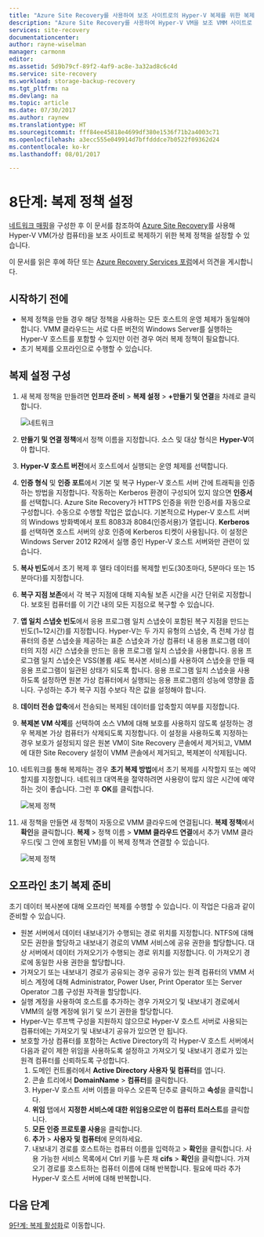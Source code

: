 ```yaml
---
title: "Azure Site Recovery를 사용하여 보조 사이트로의 Hyper-V 복제를 위한 복제 정책 설정 | Microsoft 문서"
description: "Azure Site Recovery를 사용하여 Hyper-V VM을 보조 VMM 사이트로 복제하기 위한 복제 정책을 설정하는 방법을 설명합니다."
services: site-recovery
documentationcenter: 
author: rayne-wiselman
manager: carmonm
editor: 
ms.assetid: 5d9b79cf-89f2-4af9-ac8e-3a32ad8c6c4d
ms.service: site-recovery
ms.workload: storage-backup-recovery
ms.tgt_pltfrm: na
ms.devlang: na
ms.topic: article
ms.date: 07/30/2017
ms.author: raynew
ms.translationtype: HT
ms.sourcegitcommit: fff84ee45818e4699df380e1536f71b2a4003c71
ms.openlocfilehash: a3ecc555e049914d7bffdddce7b0522f09362d24
ms.contentlocale: ko-kr
ms.lasthandoff: 08/01/2017

---
```

# <a name="step-8-set-up-a-replication-policy"></a>8단계: 복제 정책 설정

[네트워크 매핑](vmm-to-vmm-walkthrough-network-mapping.md)을 구성한 후 이 문서를 참조하여 [Azure Site Recovery](site-recovery-overview.md)를 사용해 Hyper-V VM(가상 컴퓨터)을 보조 사이트로 복제하기 위한 복제 정책을 설정할 수 있습니다.

이 문서를 읽은 후에 하단 또는 [Azure Recovery Services 포럼](https://social.msdn.microsoft.com/forums/azure/home?forum=hypervrecovmgr)에서 의견을 게시합니다.


## <a name="before-you-start"></a>시작하기 전에

- 복제 정책을 만들 경우 해당 정책을 사용하는 모든 호스트의 운영 체제가 동일해야 합니다. VMM 클라우드는 서로 다른 버전의 Windows Server를 실행하는 Hyper-V 호스트를 포함할 수 있지만 이런 경우 여러 복제 정책이 필요합니다.
- 초기 복제를 오프라인으로 수행할 수 있습니다.

## <a name="configure-replication-settings"></a>복제 설정 구성

1. 새 복제 정책을 만들려면 **인프라 준비** > **복제 설정** > **+만들기 및 연결**을 차례로 클릭합니다.

    ![네트워크](./media/vmm-to-vmm-walkthrough-replication/gs-replication.png)
2. **만들기 및 연결 정책**에서 정책 이름을 지정합니다. 소스 및 대상 형식은 **Hyper-V**여야 합니다.
3. **Hyper-V 호스트 버전**에서 호스트에서 실행되는 운영 체제를 선택합니다.
4. **인증 형식** 및 **인증 포트**에서 기본 및 복구 Hyper-V 호스트 서버 간에 트래픽을 인증하는 방법을 지정합니다. 작동하는 Kerberos 환경이 구성되어 있지 않으면 **인증서** 를 선택합니다. Azure Site Recovery가 HTTPS 인증을 위한 인증서를 자동으로 구성합니다. 수동으로 수행할 작업은 없습니다. 기본적으로 Hyper-V 호스트 서버의 Windows 방화벽에서 포트 8083과 8084(인증서용)가 열립니다. **Kerberos**를 선택하면 호스트 서버의 상호 인증에 Kerberos 티켓이 사용됩니다. 이 설정은 Windows Server 2012 R2에서 실행 중인 Hyper-V 호스트 서버와만 관련이 있습니다.
5. **복사 빈도**에서 초기 복제 후 델타 데이터를 복제할 빈도(30초마다, 5분마다 또는 15분마다)를 지정합니다.
6. **복구 지점 보존**에서 각 복구 지점에 대해 지속될 보존 시간을 시간 단위로 지정합니다. 보호된 컴퓨터를 이 기간 내의 모든 지점으로 복구할 수 있습니다.
7. **앱 일치 스냅숏 빈도**에서 응용 프로그램 일치 스냅숏이 포함된 복구 지점을 만드는 빈도(1~12시간)를 지정합니다. Hyper-V는 두 가지 유형의 스냅숏, 즉 전체 가상 컴퓨터의 증분 스냅숏을 제공하는 표준 스냅숏과 가상 컴퓨터 내 응용 프로그램 데이터의 지정 시간 스냅숏을 만드는 응용 프로그램 일치 스냅숏을 사용합니다. 응용 프로그램 일치 스냅숏은 VSS(볼륨 섀도 복사본 서비스)를 사용하여 스냅숏을 만들 때 응용 프로그램이 일관된 상태가 되도록 합니다. 응용 프로그램 일치 스냅숏을 사용하도록 설정하면 원본 가상 컴퓨터에서 실행되는 응용 프로그램의 성능에 영향을 줍니다. 구성하는 추가 복구 지점 수보다 작은 값을 설정해야 합니다.
8. **데이터 전송 압축**에서 전송되는 복제된 데이터를 압축할지 여부를 지정합니다.
9. **복제본 VM 삭제**를 선택하여 소스 VM에 대해 보호를 사용하지 않도록 설정하는 경우 복제본 가상 컴퓨터가 삭제되도록 지정합니다. 이 설정을 사용하도록 지정하는 경우 보호가 설정되지 않은 원본 VM이 Site Recovery 콘솔에서 제거되고, VMM에 대한 Site Recovery 설정이 VMM 콘솔에서 제거되고, 복제본이 삭제됩니다.
10. 네트워크를 통해 복제하는 경우 **초기 복제 방법**에서 초기 복제를 시작할지 또는 예약할지를 지정합니다. 네트워크 대역폭을 절약하려면 사용량이 많지 않은 시간에 예약하는 것이 좋습니다. 그런 후 **OK**를 클릭합니다.

     ![복제 정책](./media/vmm-to-vmm-walkthrough-replication/gs-replication2.png)
11. 새 정책을 만들면 새 정책이 자동으로 VMM 클라우드에 연결됩니다. **복제 정책**에서 **확인**을 클릭합니다. **복제** > 정책 이름 > **VMM 클라우드 연결**에서 추가 VMM 클라우드(및 그 안에 포함된 VM)를 이 복제 정책과 연결할 수 있습니다.

     ![복제 정책](./media/vmm-to-vmm-walkthrough-replication/policy-associate.png)



## <a name="prepare-for-offline-initial-replication"></a>오프라인 초기 복제 준비

초기 데이터 복사본에 대해 오프라인 복제를 수행할 수 있습니다. 이 작업은 다음과 같이 준비할 수 있습니다.

* 원본 서버에서 데이터 내보내기가 수행되는 경로 위치를 지정합니다. NTFS에 대해 모든 권한을 할당하고 내보내기 경로의 VMM 서비스에 공유 권한을 할당합니다. 대상 서버에서 데이터 가져오기가 수행되는 경로 위치를 지정합니다. 이 가져오기 경로에 동일한 사용 권한을 할당합니다.
* 가져오기 또는 내보내기 경로가 공유되는 경우 공유가 있는 원격 컴퓨터의 VMM 서비스 계정에 대해 Administrator, Power User, Print Operator 또는 Server Operator 그룹 구성원 자격을 할당합니다.
* 실행 계정을 사용하여 호스트를 추가하는 경우 가져오기 및 내보내기 경로에서 VMM의 실행 계정에 읽기 및 쓰기 권한을 할당합니다.
* Hyper-V는 루프백 구성을 지원하지 않으므로 Hyper-V 호스트 서버로 사용되는 컴퓨터에는 가져오기 및 내보내기 공유가 있으면 안 됩니다.
* 보호할 가상 컴퓨터를 포함하는 Active Directory의 각 Hyper-V 호스트 서버에서 다음과 같이 제한 위임을 사용하도록 설정하고 가져오기 및 내보내기 경로가 있는 원격 컴퓨터를 신뢰하도록 구성합니다.
  1. 도메인 컨트롤러에서 **Active Directory 사용자 및 컴퓨터**를 엽니다.
  2. 콘솔 트리에서 **DomainName** > **컴퓨터**를 클릭합니다.
  3. Hyper-V 호스트 서버 이름을 마우스 오른쪽 단추로 클릭하고 **속성**을 클릭합니다.
  4. **위임** 탭에서 **지정한 서비스에 대한 위임용으로만 이 컴퓨터 트러스트**를 클릭합니다.
  5. **모든 인증 프로토콜 사용**을 클릭합니다.
  6. **추가** > **사용자 및 컴퓨터**에 문의하세요.
  7. 내보내기 경로를 호스트하는 컴퓨터 이름을 입력하고 > **확인**을 클릭합니다. 사용 가능한 서비스 목록에서 Ctrl 키를 누른 채 **cifs** > **확인**을 클릭합니다. 가져오기 경로를 호스트하는 컴퓨터 이름에 대해 반복합니다. 필요에 따라 추가 Hyper-V 호스트 서버에 대해 반복합니다.



## <a name="next-steps"></a>다음 단계

[9단계: 복제 활성화](vmm-to-vmm-walkthrough-enable-replication.md)로 이동합니다.


